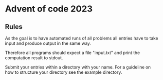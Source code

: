 # Advent of code 2023

## Rules

As the goal is to have automated runs of all problems all entries have to take input and produce output in the same way.

Therefore all programs should expect a file "input.txt" and print the computation result to stdout.

Submit your entries within a directory with your name. For a guideline on how to structure your directory see the example directory.
